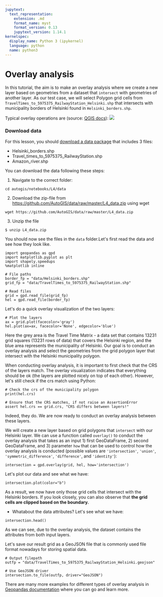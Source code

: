 ```yaml
---
jupytext:
  text_representation:
    extension: .md
    format_name: myst
    format_version: 0.13
    jupytext_version: 1.14.1
kernelspec:
  display_name: Python 3 (ipykernel)
  language: python
  name: python3
---
```


# Overlay analysis

In this tutorial, the aim is to make an overlay analysis where we create a new layer based on geometries from a dataset that `intersect` with geometries of another layer. As our test case, we will select Polygon grid cells from `TravelTimes_to_5975375_RailwayStation_Helsinki.shp` that intersects with municipality borders of Helsinki found in `Helsinki_borders.shp`.

Typical overlay operations are (source: [QGIS docs](https://docs.qgis.org/2.8/en/docs/gentle_gis_introduction/vector_spatial_analysis_buffers.html#more-spatial-analysis-tools)):
![](img/overlay_operations.png)

### Download data

For this lesson, you should [download a data package](https://github.com/AutoGIS/data/raw/master/L4_data.zip) that includes 3 files:

 - Helsinki_borders.shp
 - Travel_times_to_5975375_RailwayStation.shp
 - Amazon_river.shp
 
 
You can download the data following these steps: 

1. Navigate to the correct folder:
 
```
cd autogis/notebooks/L4/data

```

2. Download the zip-file from https://github.com/AutoGIS/data/raw/master/L4_data.zip using wget

```
wget https://github.com/AutoGIS/data/raw/master/L4_data.zip

```

3. Unzip the file

```
$ unzip L4_data.zip
```

You should now see the files in the `data` folder.Let's first read the data and see how they look like.

```{code-cell} ipython3
import geopandas as gpd
import matplotlib.pyplot as plt
import shapely.speedups
%matplotlib inline

# File paths
border_fp = "data/Helsinki_borders.shp"
grid_fp = "data/TravelTimes_to_5975375_RailwayStation.shp"

# Read files
grid = gpd.read_file(grid_fp)
hel = gpd.read_file(border_fp)
```

Let's do a quick overlay visualization of the two layers:

```{code-cell} ipython3
# Plot the layers
ax = grid.plot(facecolor='gray')
hel.plot(ax=ax, facecolor='None', edgecolor='blue')
```

Here the grey area is the Travel Time Matrix - a data set that contains  13231 grid squares (13231 rows of data) that covers the Helsinki region, and the blue area represents the municipality of Helsinki. Our goal is to conduct an overlay analysis and select the geometries from the grid polygon layer that intersect with the Helsinki municipality polygon.

When conducting overlay analysis, it is important to first check that the CRS of the layers match. The overlay visualization indicates that everything should be ok (the layers are plotted nicely on top of each other). However, let's still check if the crs match using Python:

```{code-cell} ipython3
# Check the crs of the municipality polygon
print(hel.crs)
```

```{code-cell} ipython3
# Ensure that the CRS matches, if not raise an AssertionError
assert hel.crs == grid.crs, "CRS differs between layers!"
```

Indeed, they do. We are now ready to conduct an overlay analysis between these layers. 

We will create a new layer based on grid polygons that `intersect` with our Helsinki layer. We can use a function called `overlay()` to conduct the overlay analysis that takes as an input 1) first GeoDataFrame, 2) second GeoDataFrame, and 3) parameter `how` that can be used to control how the overlay analysis is conducted (possible values are `'intersection'`, `'union'`, `'symmetric_difference'`, `'difference'`, and `'identity'`):

```{code-cell} ipython3
intersection = gpd.overlay(grid, hel, how='intersection')
```

Let's plot our data and see what we have:

```{code-cell} ipython3
intersection.plot(color="b")
```

As a result, we now have only those grid cells that intersect with the Helsinki borders. If you look closely, you can also observe that **the grid cells are clipped based on the boundary.**

- Whatabout the data attributes? Let's see what we have:

```{code-cell} ipython3
intersection.head()
```

As we can see, due to the overlay analysis, the dataset contains the attributes from both input layers.

Let's save our result grid as a GeoJSON file that is commonly used file format nowadays for storing spatial data.

```{code-cell} ipython3
# Output filepath
outfp = "data/TravelTimes_to_5975375_RailwayStation_Helsinki.geojson"

# Use GeoJSON driver
intersection.to_file(outfp, driver="GeoJSON")
```

There are many more examples for different types of overlay analysis in [Geopandas documentation](http://geopandas.org/set_operations.html) where you can go and learn more.
